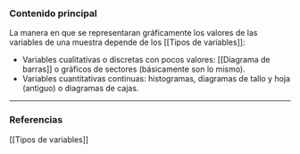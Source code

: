 ### Contenido principal

La manera en que se representaran gráficamente los valores de las variables de una muestra depende de los [[Tipos de variables]]:
- Variables cualitativas o discretas con pocos valores: [[Diagrama de barras]] o gráficos de sectores (básicamente son lo mismo).
- Variables cuantitativas continuas: histogramas, diagramas de tallo y hoja (antiguo) o diagramas de cajas.


--- 
### Referencias
[[Tipos de variables]]
